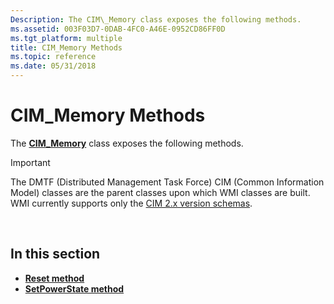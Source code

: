 ```yaml
---
Description: The CIM\_Memory class exposes the following methods.
ms.assetid: 003F03D7-0DAB-4FC0-A46E-0952CD86FF0D
ms.tgt_platform: multiple
title: CIM_Memory Methods
ms.topic: reference
ms.date: 05/31/2018
---
```


# CIM\_Memory Methods

The [**CIM\_Memory**](cim-memory.md) class exposes the following methods.

> [!IMPORTANT]
> The DMTF (Distributed Management Task Force) CIM (Common Information Model) classes are the parent classes upon which WMI classes are built. WMI currently supports only the [CIM 2.x version schemas](https://dmtf.org/standards/cim/schemas).

 

## In this section

-   [**Reset method**](reset-method-in-class-cim-memory.md)
-   [**SetPowerState method**](setpowerstate-method-in-class-cim-memory.md)

 

 



